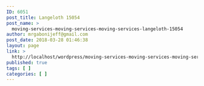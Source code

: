 ```yaml
---
ID: 6051
post_title: Langeloth 15054
post_name: >
  moving-services-moving-services-moving-services-langeloth-15054
author: mrgabonijeff@gmail.com
post_date: 2018-03-28 01:46:38
layout: page
link: >
  http://localhost/wordpress/moving-services-moving-services-moving-services-langeloth-15054/
published: true
tags: [ ]
categories: [ ]
---
```

